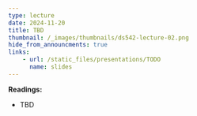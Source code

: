 ```yaml
---
type: lecture
date: 2024-11-20
title: TBD
thumbnail: /_images/thumbnails/ds542-lecture-02.png
hide_from_announcments: true
links:
    - url: /static_files/presentations/TODO
      name: slides
---
```

**Readings:**
- TBD

